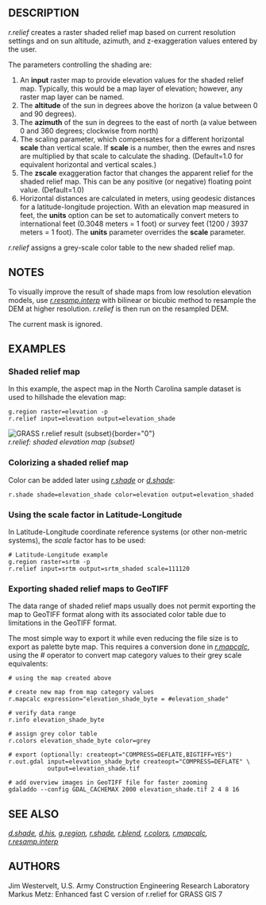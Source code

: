 ## DESCRIPTION

*r.relief* creates a raster shaded relief map based on current
resolution settings and on sun altitude, azimuth, and z-exaggeration
values entered by the user.

The parameters controlling the shading are:

1.  An **input** raster map to provide elevation values for the shaded
    relief map. Typically, this would be a map layer of elevation;
    however, any raster map layer can be named.
2.  The **altitude** of the sun in degrees above the horizon (a value
    between 0 and 90 degrees).
3.  The **azimuth** of the sun in degrees to the east of north (a value
    between 0 and 360 degrees; clockwise from north)
4.  The scaling parameter, which compensates for a different horizontal
    **scale** than vertical scale. If **scale** is a number, then the
    ewres and nsres are multiplied by that scale to calculate the
    shading. (Default=1.0 for equivalent horizontal and vertical
    scales.)
5.  The **zscale** exaggeration factor that changes the apparent relief
    for the shaded relief map. This can be any positive (or negative)
    floating point value. (Default=1.0)
6.  Horizontal distances are calculated in meters, using geodesic
    distances for a latitude-longitude projection. With an elevation map
    measured in feet, the **units** option can be set to automatically
    convert meters to international feet (0.3048 meters = 1 foot) or
    survey feet (1200 / 3937 meters = 1 foot). The **units** parameter
    overrides the **scale** parameter.

*r.relief* assigns a grey-scale color table to the new shaded relief
map.

## NOTES

To visually improve the result of shade maps from low resolution
elevation models, use *[r.resamp.interp](r.resamp.interp.html)* with
bilinear or bicubic method to resample the DEM at higher resolution.
*r.relief* is then run on the resampled DEM.

The current mask is ignored.

## EXAMPLES

### Shaded relief map

In this example, the aspect map in the North Carolina sample dataset is
used to hillshade the elevation map:

```
g.region raster=elevation -p
r.relief input=elevation output=elevation_shade
```

![GRASS r.relief result (subset)](r_relief.png){border="0"}\
*r.relief: shaded elevation map (subset)*

### Colorizing a shaded relief map

Color can be added later using *[r.shade](r.shade.html)* or
*[d.shade](d.shade.html)*:

```
r.shade shade=elevation_shade color=elevation output=elevation_shaded
```

### Using the scale factor in Latitude-Longitude

In Latitude-Longitude coordinate reference systems (or other non-metric
systems), the *scale* factor has to be used:

```
# Latitude-Longitude example
g.region raster=srtm -p
r.relief input=srtm output=srtm_shaded scale=111120
```

### Exporting shaded relief maps to GeoTIFF

The data range of shaded relief maps usually does not permit exporting
the map to GeoTIFF format along with its associated color table due to
limitations in the GeoTIFF format.

The most simple way to export it while even reducing the file size is to
export as palette byte map. This requires a conversion done in
*[r.mapcalc](r.mapcalc.html)*, using the \# operator to convert map
category values to their grey scale equivalents:

```
# using the map created above

# create new map from map category values
r.mapcalc expression="elevation_shade_byte = #elevation_shade"

# verify data range
r.info elevation_shade_byte

# assign grey color table
r.colors elevation_shade_byte color=grey

# export (optionally: createopt="COMPRESS=DEFLATE,BIGTIFF=YES")
r.out.gdal input=elevation_shade_byte createopt="COMPRESS=DEFLATE" \
           output=elevation_shade.tif

# add overview images in GeoTIFF file for faster zooming
gdaladdo --config GDAL_CACHEMAX 2000 elevation_shade.tif 2 4 8 16
```

## SEE ALSO

*[d.shade](d.shade.html), [d.his](d.his.html),
[g.region](g.region.html), [r.shade](r.shade.html),
[r.blend](r.blend.html), [r.colors](r.colors.html),
[r.mapcalc](r.mapcalc.html), [r.resamp.interp](r.resamp.interp.html)*

## AUTHORS

Jim Westervelt, U.S. Army Construction Engineering Research Laboratory\
Markus Metz: Enhanced fast C version of r.relief for GRASS GIS 7
